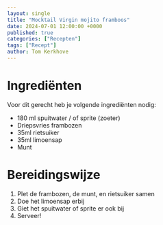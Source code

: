 ```yaml
---
layout: single
title: "Mocktail Virgin mojito framboos"
date: 2024-07-01 12:00:00 +0000
published: true
categories: ["Recepten"]
tags: ["Recept"]
author: Tom Kerkhove
---
```


# Ingrediënten

Voor dit gerecht heb je volgende ingrediënten nodig:

- 180 ml spuitwater / of sprite (zoeter)
- Driepsvries frambozen
- 35ml rietsuiker
- 35ml limoensap
- Munt

# Bereidingswijze

1. Plet de frambozen, de munt, en rietsuiker samen
2. Doe het limoensap erbij 
3. Giet het spuitwater of sprite er ook bij
4. Serveer!